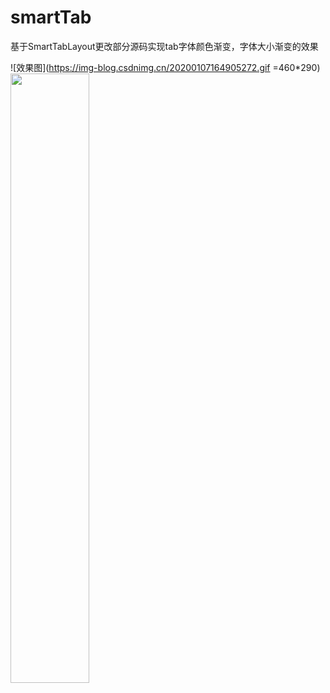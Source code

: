 # smartTab
基于SmartTabLayout更改部分源码实现tab字体颜色渐变，字体大小渐变的效果

![效果图](https://img-blog.csdnimg.cn/20200107164905272.gif =460*290)
<img src="https://img-blog.csdnimg.cn/20200107164905272.gif" width = 50% height = 50% />

